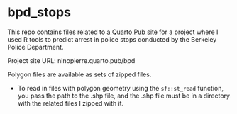 # bpd_stops

This repo contains files related to [a Quarto Pub site](https://ninopierre.quarto.pub/bpd) for a project where I used R tools to predict arrest in police stops conducted by the Berkeley Police Department.

Project site URL: ninopierre.quarto.pub/bpd 

Polygon files are available as sets of zipped files.
* To read in files with polygon geometry using the `sf::st_read` function, you pass the path to the .shp file, and the .shp file must be in a directory with the related files I zipped with it.
